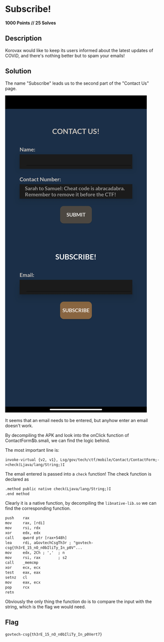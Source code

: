 # Subscribe!

**1000 Points // 25 Solves**



## Description

Korovax would like to keep its users informed about the latest updates of COViD, and there's nothing better but to spam your emails!



## Solution

The name "Subscribe" leads us to the second part of the "Contact Us" page.

![Contact Us](contact_us.jpg)



It seems that an email needs to be entered, but anyhow enter an email doesn't work.

By decompiling the APK and look into the onClick function of ContactForm$b.smali, we can find the logic behind.

The most important line is:

```
invoke-virtual {v2, v1}, Lsg/gov/tech/ctf/mobile/Contact/ContactForm;->check(Ljava/lang/String;)I
```



The email entered is passed into a `check` function! The check function is declared as

```
.method public native check(Ljava/lang/String;)I
.end method
```



Clearly it is a native function, by decompiling the `libnative-lib.so` we can find the corresponding function.

```assembly
push    rax
mov     rax, [rdi]
mov     rsi, rdx
xor     edx, edx
call    qword ptr [rax+548h]
lea     rdi, aGovtechCsgTh3r ; "govtech-csg{th3rE_15_nO_n0bIliTy_In_p0V"...
mov     edx, 2Ch ; ','  ; n
mov     rsi, rax        ; s2
call    _memcmp
xor     ecx, ecx
test    eax, eax
setnz   cl
mov     eax, ecx
pop     rcx
retn
```



Obviously the only thing the function do is to compare the input with the string, which is the flag we would need.



## Flag

`govtech-csg{th3rE_15_nO_n0bIliTy_In_p0Vert7}`

